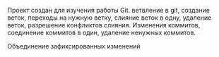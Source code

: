 Проект создан для изучения работы Git.
ветвление в git, создание веток, переходы на нужную ветку, 
слияние веток в одну, удаление веток, разрешение конфликтов слияния. 
Изменения коммитов, соединение коммитов в один, 
удаление ненужных коммитов.

Объединение зафиксированных изменений
